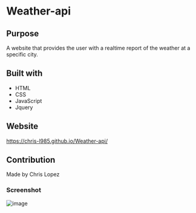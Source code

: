 # Weather-api

## Purpose 
A website that provides the user with a realtime report of the weather at a specific city.

## Built with
* HTML
* CSS
* JavaScript
* Jquery

## Website
https://chris-l985.github.io/Weather-api/

## Contribution
Made by Chris Lopez

### Screenshot
![image](https://user-images.githubusercontent.com/82353057/122002783-6dac3b80-cd6f-11eb-9765-ca54712aae91.png)

